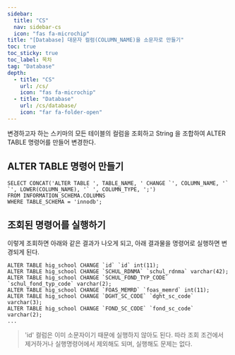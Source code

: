 ```yaml
---
sidebar:
  title: "CS"
  nav: sidebar-cs
  icon: "fas fa-microchip"
title: "[Database] 대문자 컬럼(COLUMN_NAME)을 소문자로 만들기"
toc: true
toc_sticky: true
toc_label: 목차
tag: "Database"
depth:
  - title: "CS"
    url: /cs/
    icon: "fas fa-microchip"
  - title: "Database"
    url: /cs/database/
    icon: "far fa-folder-open"
---
```

변경하고자 하는 스키마의 모든 테이블의 컬럼을 조회하고 String 을 조합하여 ALTER TABLE 명령어를 만들어 변경한다.  

## ALTER TABLE 명령어 만들기
```
SELECT CONCAT('ALTER TABLE ', TABLE_NAME, ' CHANGE `', COLUMN_NAME, '` `', LOWER(COLUMN_NAME), '` ', COLUMN_TYPE, ';') 
FROM INFORMATION_SCHEMA.COLUMNS 
WHERE TABLE_SCHEMA = 'innodb';
```

## 조회된 명령어를 실행하기
이렇게 조회하면 아래와 같은 결과가 나오게 되고, 아래 결과물을 명령어로 실행하면 변경되게 된다.
```
ALTER TABLE hig_school CHANGE `id` `id` int(11);
ALTER TABLE hig_school CHANGE `SCHUL_RDNMA` `schul_rdnma` varchar(42);
ALTER TABLE hig_school CHANGE `SCHUL_FOND_TYP_CODE` `schul_fond_typ_code` varchar(2);
ALTER TABLE hig_school CHANGE `FOAS_MEMRD` `foas_memrd` int(11);
ALTER TABLE hig_school CHANGE `DGHT_SC_CODE` `dght_sc_code` varchar(3);
ALTER TABLE hig_school CHANGE `FOND_SC_CODE` `fond_sc_code` varchar(2);
...
```
> 'id' 컬럼은 이미 소문자이기 때문에 실행하지 않아도 된다. 따라 조회 조건에서 제거하거나 실행명령어에서 제외해도 되며, 실행해도 문제는 없다.
